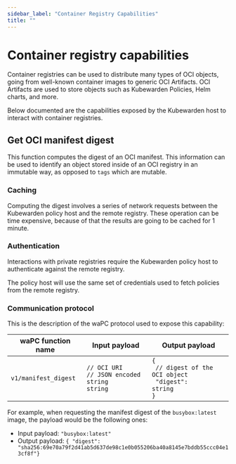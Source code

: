 ```yaml
---
sidebar_label: "Container Registry Capabilities"
title: ""
---
```


# Container registry capabilities

Container registries can be used to distribute many types of OCI objects, going
from well-known container images to generic OCI Artifacts. OCI Artifacts are used
to store objects such as Kubewarden Policies, Helm charts, and more.

Below documented are the capabilities exposed by the Kubewarden host to interact with
container registries.

## Get OCI manifest digest

This function computes the digest of an OCI manifest. This information can
be used to identify an object stored inside of an OCI registry in an immutable
way, as opposed to `tags` which are mutable.

### Caching

Computing the digest involves a series of network requests between the Kubewarden
policy host and the remote registry. These operation can be time expensive,
because of that the results are going to be cached for 1 minute.

### Authentication

Interactions with private registries require the Kubewarden policy host to
authenticate against the remote registry.

The policy host will use the same set of credentials used to fetch policies
from the remote registry.

### Communication protocol

This is the description of the waPC protocol used to expose this capability:


| **waPC function name** | **Input payload** | **Output payload** |
|--------------------|---------------|----------------|
| `v1/manifest_digest` | <code>// OCI URI<br/>// JSON encoded string<br/>string</code>  | <code>{<br/>   // digest of the OCI object<br/>   "digest": string<br/>}</code> |

For example, when requesting the manifest digest of the `busybox:latest` image,
the payload would be the following ones:

* Input payload: `"busybox:latest"`
* Output payload: `{ "digest": "sha256:69e70a79f2d41ab5d637de98c1e0b055206ba40a8145e7bddb55ccc04e13cf8f"}`

